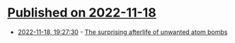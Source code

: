 # [Published on 2022-11-18](index.md)

* [2022-11-18, 19:27:30](https://news.ycombinator.com/item?id=33660654) - [The surprising afterlife of unwanted atom bombs](https://www.nytimes.com/2022/11/17/science/retired-nuclear-bombs-b83.html)
